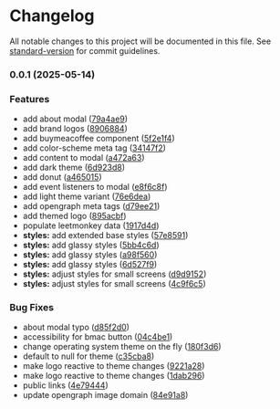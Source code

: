 # Changelog

All notable changes to this project will be documented in this file. See [standard-version](https://github.com/conventional-changelog/standard-version) for commit guidelines.

### 0.0.1 (2025-05-14)


### Features

* add about modal ([79a4ae9](https://github.com/brandonleetran/LeetMonkey/commit/79a4ae9108388b9fc6306637a3b843d2e8aa5033))
* add brand logos ([8906884](https://github.com/brandonleetran/LeetMonkey/commit/8906884cf89727b2aff488a9c0d7700047ebf5bc))
* add buymeacoffee component ([5f2e1f4](https://github.com/brandonleetran/LeetMonkey/commit/5f2e1f4e66dec41dc8ad559de2c379e086b10b4a))
* add color-scheme meta tag ([34147f2](https://github.com/brandonleetran/LeetMonkey/commit/34147f25b3bf2eab0fab43e5957d04a843d1ff0d))
* add content to modal ([a472a63](https://github.com/brandonleetran/LeetMonkey/commit/a472a635b3dd4573b473992616d12955dcf8af74))
* add dark theme ([6d923d8](https://github.com/brandonleetran/LeetMonkey/commit/6d923d8bce16a592c9fff7aa13860ceddf4dd7a8))
* add donut ([a465015](https://github.com/brandonleetran/LeetMonkey/commit/a46501565901a3e50e25a5645feb42e667584361))
* add event listeners to modal ([e8f6c8f](https://github.com/brandonleetran/LeetMonkey/commit/e8f6c8fc8a3deddd2084a753923aa4468561b984))
* add light theme variant ([76e6dea](https://github.com/brandonleetran/LeetMonkey/commit/76e6dea5a79981bca65c4c405f5cae7e34f65aa0))
* add opengraph meta tags ([d79ee21](https://github.com/brandonleetran/LeetMonkey/commit/d79ee21ec5aaa5aa6e8b03eb6edcc10d709be1bb))
* add themed logo ([895acbf](https://github.com/brandonleetran/LeetMonkey/commit/895acbf805fad717802b8c8be519169d75bc38f5))
* populate leetmonkey data ([1917d4d](https://github.com/brandonleetran/LeetMonkey/commit/1917d4d4d54a18ea5bc6c104f9daacd9ffe76f89))
* **styles:** add extended base styles ([57e8591](https://github.com/brandonleetran/LeetMonkey/commit/57e859106339ee155366aedff12ba42b8f7677cf))
* **styles:** add glassy styles ([5bb4c6d](https://github.com/brandonleetran/LeetMonkey/commit/5bb4c6d51cb15f675b1d8405365f0809015c0438))
* **styles:** add glassy styles ([a98f560](https://github.com/brandonleetran/LeetMonkey/commit/a98f560847bef25b2dab9b2cefa9905ecb4238c3))
* **styles:** add glassy styles ([6d527f9](https://github.com/brandonleetran/LeetMonkey/commit/6d527f92586523e61e7237ebabfd1405e73a2482))
* **styles:** adjust styles for small screens ([d9d9152](https://github.com/brandonleetran/LeetMonkey/commit/d9d9152601ca63c3b9910f9f993d800a697c5dea))
* **styles:** adjust styles for small screens ([4c9f6c5](https://github.com/brandonleetran/LeetMonkey/commit/4c9f6c57c5d139fd330486029c99f6e7600a75f9))


### Bug Fixes

* about modal typo ([d85f2d0](https://github.com/brandonleetran/LeetMonkey/commit/d85f2d0b3fe0dbdda6ce5cffaaa7570fc31a6f8f))
* accessibility for bmac button ([04c4be1](https://github.com/brandonleetran/LeetMonkey/commit/04c4be17a9ac980df6966b0d3730a1a574d63d90))
* change operating system theme on the fly ([180f3d6](https://github.com/brandonleetran/LeetMonkey/commit/180f3d68010745676125af6c0e4a325c9a4ef075))
* default to null for theme ([c35cba8](https://github.com/brandonleetran/LeetMonkey/commit/c35cba878778126f9b0a48a5ed9b2855a94518cd))
* make logo reactive to theme changes ([9221a28](https://github.com/brandonleetran/LeetMonkey/commit/9221a28c71c8954a1ff5db7d8a06db1ed01e493c))
* make logo reactive to theme changes ([1dab296](https://github.com/brandonleetran/LeetMonkey/commit/1dab29664ef9c4c63c5b9d0f9cd99b05c539f191))
* public links ([4e79444](https://github.com/brandonleetran/LeetMonkey/commit/4e79444cb913e3aaa6c826cc29c684a36dd1710e))
* update opengraph image domain ([84e91a8](https://github.com/brandonleetran/LeetMonkey/commit/84e91a86341772762565f174ed9d99e72cb5ebee))
